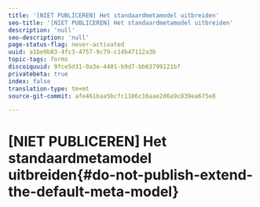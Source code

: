 ```yaml
---
title: '[NIET PUBLICEREN] Het standaardmetamodel uitbreiden'
seo-title: '[NIET PUBLICEREN] Het standaardmetamodel uitbreiden'
description: 'null'
seo-description: 'null'
page-status-flag: never-activated
uuid: a1be9b83-4fc3-4757-9c79-c14b47112a3b
topic-tags: forms
discoiquuid: 9fce5d31-0a3e-4401-b9d7-bb63799121bf
privatebeta: true
index: false
translation-type: tm+mt
source-git-commit: afe461baa5bcfc1106c16aae2d6a9c839ea675e8

---
```



# [NIET PUBLICEREN] Het standaardmetamodel uitbreiden{#do-not-publish-extend-the-default-meta-model}
